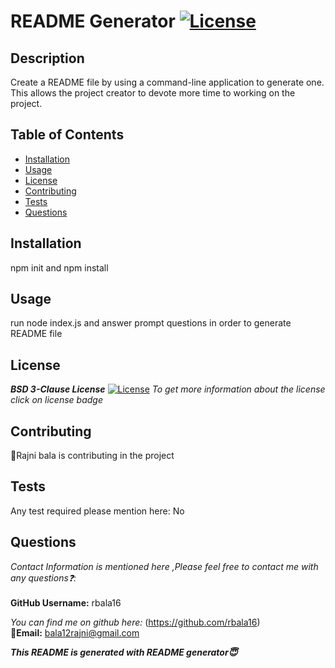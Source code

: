 
  # README Generator [![License](https://img.shields.io/badge/License-BSD%203--Clause-blue.svg)](https://opensource.org/licenses/BSD-3-Clause)

  ## Description
Create a README file by using a command-line application to generate one. This allows the project creator to devote more time to working on the project.

## Table of Contents

* [Installation](#installation)
* [Usage](#usage)
* [License](#license)
* [Contributing](#contributing)
* [Tests](#tests)
* [Questions](#questions)
    
## Installation
npm init and npm install

## Usage
run node index.js and answer prompt questions in order to generate README file

## License 

***BSD 3-Clause License***
[![License](https://img.shields.io/badge/License-BSD%203--Clause-blue.svg)](https://opensource.org/licenses/BSD-3-Clause)
_To get more information about the license click on license badge_

## Contributing
🧛Rajni bala is contributing in the project

## Tests
Any test required please mention here:
No

## Questions
_Contact Information is mentioned here ,Please feel free to 
contact me with any questions❓:_  <br><br>
**GitHub Username:** rbala16

_You can find me on github here:_ (https://github.com/rbala16)
<br>
**📧Email:** bala12rajni@gmail.com

***This README is generated with README generator😇***
